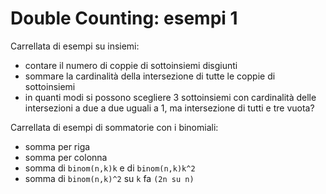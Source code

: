 # Double Counting: esempi 1

Carrellata di esempi su insiemi:

- contare il numero di coppie di sottoinsiemi disgiunti
- sommare la cardinalità della intersezione di tutte le coppie di sottoinsiemi
- in quanti modi si possono scegliere 3 sottoinsiemi con cardinalità delle intersezioni a due a due uguali a 1, ma intersezione di tutti e tre vuota?

Carrellata di esempi di sommatorie con i binomiali:

- somma per riga
- somma per colonna
- somma di `binom(n,k)k` e di `binom(n,k)k^2`
- somma di `binom(n,k)^2` su `k` fa `(2n su n)`

